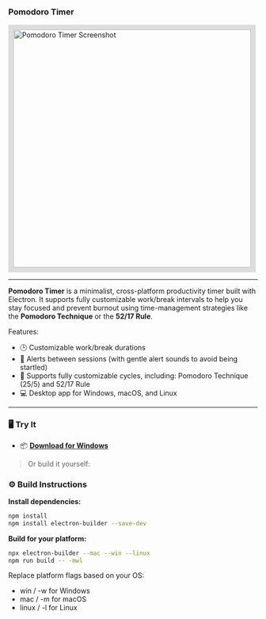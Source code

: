 <h3 align="left">Pomodoro Timer</h3>

<p align="left">
  <img src="https://drive.google.com/uc?export=view&id=1pIMeJzLQ5UL9v56cHhkKb-NtagEVshFq" alt="Pomodoro Timer Screenshot" width="480" style="border:10px solid #ddd;" />
</p>

---

**Pomodoro Timer** is a minimalist, cross-platform productivity timer built with Electron. It supports fully customizable work/break intervals to help you stay focused and prevent burnout using time-management strategies like the **Pomodoro Technique** or the **52/17 Rule**.

Features:
- 🕒 Customizable work/break durations
- 🔔 Alerts between sessions (with gentle alert sounds to avoid being startled)
- 🧠 Supports fully customizable cycles, including: Pomodoro Technique (25/5) and 52/17 Rule
- 💻 Desktop app for Windows, macOS, and Linux

---

### 🖥️ Try It

- 📦 [**Download for Windows**](https://drive.google.com/file/d/184i1gVFo2V03V5vyP7mNxRMIGwDFCBIB/view?usp=sharing)

> Or build it yourself:

### ⚙️ Build Instructions
**Install dependencies:**

```bash
npm install
npm install electron-builder --save-dev
```

**Build for your platform:**

```bash
npx electron-builder --mac --win --linux
npm run build -- -mwl
```

Replace platform flags based on your OS:
- win / -w for Windows
- mac / -m for macOS
- linux / -l for Linux

